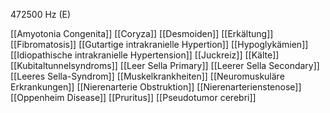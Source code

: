 472500 Hz (E)

[[Amyotonia Congenita]]
[[Coryza]]
[[Desmoiden]]
[[Erkältung]]
[[Fibromatosis]]
[[Gutartige intrakranielle Hypertion]]
[[Hypoglykämien]]
[[Idiopathische intrakranielle Hypertension]]
[[Juckreiz]]
[[Kälte]]
[[Kubitaltunnelsyndroms]]
[[Leer Sella Primary]]
[[Leerer Sella Secondary]]
[[Leeres Sella-Syndrom]]
[[Muskelkrankheiten]]
[[Neuromuskuläre Erkrankungen]]
[[Nierenarterie Obstruktion]]
[[Nierenarterienstenose]]
[[Oppenheim Disease]]
[[Pruritus]]
[[Pseudotumor cerebri]]